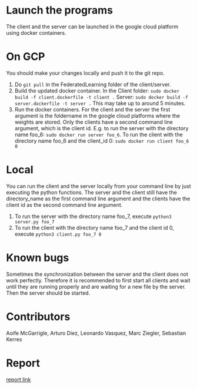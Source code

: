 # Launch the programs
The client and the server can be launched in the google cloud platform using docker containers. 

# On GCP
You should make your changes locally and push it to the git repo. 
1. Do `git pull` in the FederatedLearning folder of the client/server.
2. Build the updated docker container. In the Client folder: `sudo docker build -f client.dockerfile -t client .` Server: `sudo docker build -f server.dockerfile -t server .` This may take up to around 5 minutes.
3. Run the docker containers. For the client and the server the first argument is the foldername in the google cloud platforms where the weights are stored. Only the clients have a second command line argument, which is the client id. E.g. to run the server with the directory name foo_6: `sudo docker run server foo_6`. To run the client with the directory name foo_6 and the client_id 0: `sudo docker run client foo_6 0`

# Local
You can run the client and the server locally from your command line by just executing the python functions. The server and the client still have the directory_name as the first command line argument and the clients have the client id as the second command line argument. 
1. To run the server with the directory name foo_7, execute `python3 server.py foo_7 `
2. To run the client with the directory name foo_7 and the client id 0, execute `python3 client.py foo_7 0`

# Known bugs
Sometimes the synchronization between the server and the client does not work perfectly. Therefore it is recommended to first start all clients and wait until they are running properly and are waiting for a new file by the server. Then the server should be started.

# Contributors
Aoife McGarrigle, Arturo Diez, Leonardo Vasquez, Marc Ziegler, Sebastian Kerres

# Report 
[report link](https://docs.google.com/document/d/1DlfVLCjIKz3YauWahpEX9nDpmKgEOLgqZlBAntjOKZc/edit#heading=h.62j7olksc92e)
